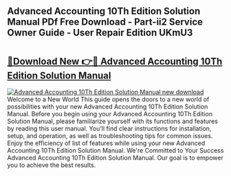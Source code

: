 ## Advanced Accounting 10Th Edition Solution Manual PDf Free Download - Part-ii2 Service Owner Guide - User Repair Edition UKmU3

# <h2><a href="http://bc73744.oget.top/?id=Advanced+Accounting+10Th+Edition+Solution+Manual">🔗Download New 👉🔴 Advanced Accounting 10Th Edition Solution Manual</a></h2>

[![Advanced Accounting 10Th Edition Solution Manual new download](https://i.imgur.com/5g1atiW.png)](http://bc73744.oget.top/?id=Advanced+Accounting+10Th+Edition+Solution+Manual)
Welcome to a New World This guide opens the doors to a new world of possibilities with your new Advanced Accounting 10Th Edition Solution Manual. Before you begin using your Advanced Accounting 10Th Edition Solution Manual, please familiarize yourself with its functions and features by reading this user manual. You'll find clear instructions for installation, setup, and operation, as well as troubleshooting tips for common issues. Enjoy the efficiency of list of features while using your new Advanced Accounting 10Th Edition Solution Manual. We're Committed to Your Success Advanced Accounting 10Th Edition Solution Manual. Our goal is to empower you to achieve the best results.
